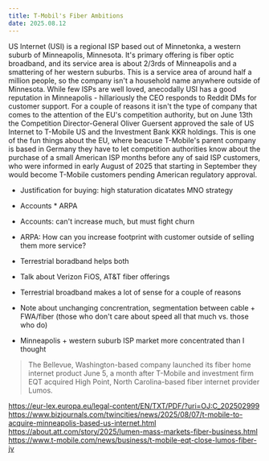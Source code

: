 ```yaml
---
title: T-Mobil's Fiber Ambitions
date: 2025.08.12
---
```



US Internet (USI) is a regional ISP based out of Minnetonka, a western suburb of Minneapolis, Minnesota. It's primary offering is fiber optic broadband, and its service area is about 2/3rds of Minneapolis and a smattering of her western suburbs. This is a service area of around half a million people, so the company isn't a household name anywhere outside of Minnesota. While few ISPs are well loved, anecodally USI has a good reputation in Minneapolis - hillariously the CEO responds to Reddit DMs for customer support. For a couple of reasons it isn't the type of company that comes to the attention of the EU's competition authority, but on June 13th the Competition Director-General Oliver Guersent approved the sale of US Internet to T-Mobile US and the Investment Bank KKR holdings. This is one of the fun things about the EU, where beacuse T-Mobile's parent company is based in Germany they have to let competition authorities know about the purchase of a small American ISP months before any of said ISP customers, who were informed in early August of 2025 that starting in September they would become T-Mobile customers pending American regulatory
approval.

- Justification for buying: high staturation dicatates MNO strategy
 - Accounts * ARPA
 - Accounts: can't increase much, but must fight churn
 - ARPA: How can you increase footprint with customer outside of selling them more service?
 - Terrestrial boradband helps both
 - Talk about Verizon FiOS, AT&T fiber offerings
 - Terrestrial broadband makes a lot of sense for a couple of reasons


- Note about unchanging concrentration, segmentation between cable + FWA/fiber (those who don't care about speed all that much vs. those who do)
- Minneapolis + western suburb ISP market more concentrated than I thought


> The Bellevue, Washington-based company launched its fiber home internet product June 5, a month after T-Mobile and investment firm EQT acquired High Point, North Carolina-based fiber internet provider Lumos.



https://eur-lex.europa.eu/legal-content/EN/TXT/PDF/?uri=OJ:C_202502999
https://www.bizjournals.com/twincities/news/2025/08/07/t-mobile-to-acquire-minneapolis-based-us-internet.html
https://about.att.com/story/2025/lumen-mass-markets-fiber-business.html
https://www.t-mobile.com/news/business/t-mobile-eqt-close-lumos-fiber-jv
